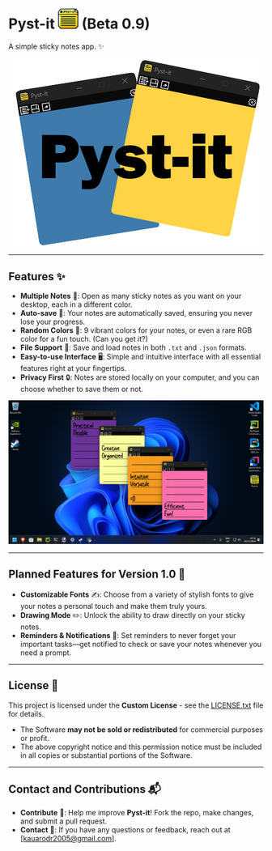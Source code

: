 # Pyst-it <img src="Images/iconicon.png" alt="Ícone" width="40"> (Beta 0.9)

A simple sticky notes app. ✨

<p align="center">
  <img src="Images/logo.png" alt="Imagem">
</p>

---

## Features ✨

- **Multiple Notes** 📝: Open as many sticky notes as you want on your desktop, each in a different color.  
- **Auto-save** 💾: Your notes are automatically saved, ensuring you never lose your progress.  
- **Random Colors** 🌈: 9 vibrant colors for your notes, or even a rare RGB color for a fun touch. (Can you get it?)  
- **File Support** 📂: Save and load notes in both `.txt` and `.json` formats.  
- **Easy-to-use Interface** 🖥️: Simple and intuitive interface with all essential features right at your fingertips.  
- **Privacy First** 🔒: Notes are stored locally on your computer, and you can choose whether to save them or not.  

<p align="center">
  <img src="Images/pic1.png" alt="Imagem">
</p>

---

## Planned Features for Version 1.0 🎯

- **Customizable Fonts** ✍️: Choose from a variety of stylish fonts to give your notes a personal touch and make them truly yours.  
- **Drawing Mode** ✏️: Unlock the ability to draw directly on your sticky notes.  
- **Reminders & Notifications** 🔔: Set reminders to never forget your important tasks—get notified to check or save your notes whenever you need a prompt.  

---

## License 📄

This project is licensed under the **Custom License** - see the [LICENSE.txt](./LICENSE.txt) file for details.

- The Software **may not be sold or redistributed** for commercial purposes or profit.  
- The above copyright notice and this permission notice must be included in all copies or substantial portions of the Software.

---

## Contact and Contributions 📬

- **Contribute** 🤝: Help me improve **Pyst-it**! Fork the repo, make changes, and submit a pull request.  
- **Contact** 📧: If you have any questions or feedback, reach out at [kauarodr2005@gmail.com].  
